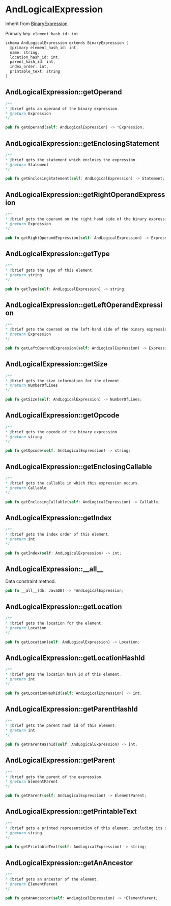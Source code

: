 # AndLogicalExpression

Inherit from [BinaryExpression](./BinaryExpression.md)

Primary key: `element_hash_id: int`

```rust
schema AndLogicalExpression extends BinaryExpression {
  @primary element_hash_id: int,
  name: string,
  location_hash_id: int,
  parent_hash_id: int,
  index_order: int,
  printable_text: string
}
```
## AndLogicalExpression::getOperand

```java
/**
* @brief gets an operand of the binary expression.
* @return Expression 
*/
```
```rust
pub fn getOperand(self: AndLogicalExpression) -> *Expression;
```
## AndLogicalExpression::getEnclosingStatement

```java
/**
* @brief gets the statement which encloses the expression.
* @return Statement 
*/
```
```rust
pub fn getEnclosingStatement(self: AndLogicalExpression) -> Statement;
```
## AndLogicalExpression::getRightOperandExpression

```java
/**
* @brief gets the operand on the right-hand side of the binary expression.
* @return Expression 
*/
```
```rust
pub fn getRightOperandExpression(self: AndLogicalExpression) -> Expression;
```
## AndLogicalExpression::getType

```java
/**
* @brief gets the type of this element.
* @return string
*/
```
```rust
pub fn getType(self: AndLogicalExpression) -> string;
```
## AndLogicalExpression::getLeftOperandExpression

```java
/**
* @brief gets the operand on the left-hand side of the binary expression.
* @return Expression 
*/
```
```rust
pub fn getLeftOperandExpression(self: AndLogicalExpression) -> Expression;
```
## AndLogicalExpression::getSize

```java
/**
* @brief gets the size information for the element.
* @return NumberOfLines
*/
```
```rust
pub fn getSize(self: AndLogicalExpression) -> NumberOfLines;
```
## AndLogicalExpression::getOpcode

```java
/**
* @brief gets the opcode of the binary expression
* @return string 
*/
```
```rust
pub fn getOpcode(self: AndLogicalExpression) -> string;
```
## AndLogicalExpression::getEnclosingCallable

```java
/**
* @brief gets the callable in which this expression occurs.
* @return Callable 
*/
```
```rust
pub fn getEnclosingCallable(self: AndLogicalExpression) -> Callable;
```
## AndLogicalExpression::getIndex

```java
/**
* @brief gets the index order of this element.
* @return int
*/
```
```rust
pub fn getIndex(self: AndLogicalExpression) -> int;
```
## AndLogicalExpression::\_\_all\_\_

Data constraint method.

```rust
pub fn __all__(db: JavaDB) -> *AndLogicalExpression;
```
## AndLogicalExpression::getLocation

```java
/**
* @brief gets the location for the element.
* @return Location
*/
```
```rust
pub fn getLocation(self: AndLogicalExpression) -> Location;
```
## AndLogicalExpression::getLocationHashId

```java
/**
* @brief gets the location hash id of this element.
* @return int
*/
```
```rust
pub fn getLocationHashId(self: AndLogicalExpression) -> int;
```
## AndLogicalExpression::getParentHashId

```java
/**
* @brief gets the parent hash id of this element.
* @return int
*/
```
```rust
pub fn getParentHashId(self: AndLogicalExpression) -> int;
```
## AndLogicalExpression::getParent

```java
/**
* @brief gets the parent of the expression.
* @return ElementParent 
*/
```
```rust
pub fn getParent(self: AndLogicalExpression) -> ElementParent;
```
## AndLogicalExpression::getPrintableText

```java
/**
* @brief gets a printed representation of this element, including its structure where applicable.
* @return string.
*/
```
```rust
pub fn getPrintableText(self: AndLogicalExpression) -> string;
```
## AndLogicalExpression::getAnAncestor

```java
/**
* @brief gets an ancestor of the element.
* @return ElementParent 
*/
```
```rust
pub fn getAnAncestor(self: AndLogicalExpression) -> *ElementParent;
```
